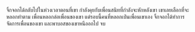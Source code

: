 จิ้กจอกได้กลับไปในห่วงเวลาตอนที่เขา กำลังคุยกับเพื่อนสนิทที่กำลังจะหักหลังเขา
เขาเลยเลือกที่จะหลอกทำตาม เพื่อนหลอกล่อเพื่อนของเขา แต่รอบนี้คนที่หลอกเป๋นเพื่อนเขาเอง จิ้กจอกได้ทำการจัดการเพื่อนของเขา และพาบอสของเขาหนีออกไป จบ